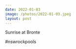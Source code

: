 ```yaml
---
date: 2022-01-03
image: /photos/2022-01-03.jpeg
layout: post
---
```


Sunrise at Bronte

#nswrockpools
